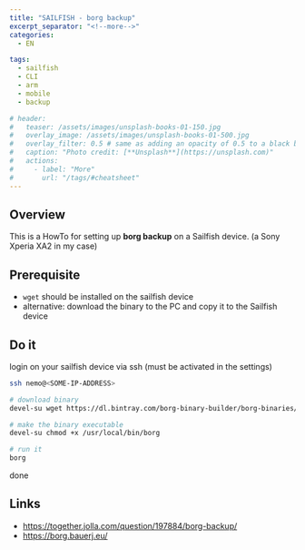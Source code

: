 ```yaml
---
title: "SAILFISH - borg backup"
excerpt_separator: "<!--more-->"
categories:
  - EN

tags:
  - sailfish
  - CLI
  - arm
  - mobile
  - backup

# header:
#   teaser: /assets/images/unsplash-books-01-150.jpg
#   overlay_image: /assets/images/unsplash-books-01-500.jpg
#   overlay_filter: 0.5 # same as adding an opacity of 0.5 to a black background
#   caption: "Photo credit: [**Unsplash**](https://unsplash.com)"
#   actions:
#     - label: "More"
#       url: "/tags/#cheatsheet"
---
```

## Overview
This is a HowTo for setting up **borg backup** on a Sailfish device. (a Sony Xperia XA2 in my case)

## Prerequisite
* `wget` should be installed on the sailfish device
* alternative: download the binary to the PC and copy it to the Sailfish device

## Do it
login on your sailfish device via ssh (must be activated in the settings)
```bash
ssh nemo@<SOME-IP-ADDRESS>
```


```bash
# download binary
devel-su wget https://dl.bintray.com/borg-binary-builder/borg-binaries/borg-1.1.8-armv6 -O /usr/local/bin/borg

# make the binary executable
devel-su chmod +x /usr/local/bin/borg

# run it
borg
```

done


## Links
* https://together.jolla.com/question/197884/borg-backup/
* https://borg.bauerj.eu/
